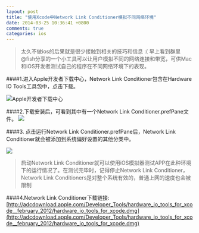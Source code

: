 ```yaml
---
layout: post
title: "使用Xcode中Network Link Conditioner模拟不同网络环境"
date: 2014-03-25 10:36:41 +0800
comments: true
categories: ios
---
```

>太久不做ios的后果就是很少接触到相关的技巧和信息 :(   早上看到群里@fish分享的一个小工具可以让用户模拟不同的网络连接和带宽，可供Mac和iOS开发者测试自己的程序在不同网络环境下的表现。 

####1.进入Apple开发者下载中心，Network Link Conditioner包含在Hardware IO Tools工具包中，点击下载。

![Apple开发者下载中心](http://ww4.sinaimg.cn/large/775c483ftw1eert21mbowj20v70esn0n.jpg)

####2.下载安装后，可看到其中有一个Network Link Conditioner.prefPane文件。
![](http://dl2.iteye.com/upload/attachment/0080/1671/be215461-fe8f-389a-8d2c-481e6be71dd5.png)

####3. 点击运行Network Link Conditioner.prefPane后，Network Link Conditioner就会被添加到系统偏好设置的其他分类中。

![](http://dl2.iteye.com/upload/attachment/0080/1677/9b40d84e-ce6f-3f32-af20-27f2a471dc1a.png)

> 启动Network Link Conditioner就可以使用iOS模拟器测试APP在此种环境下的运行情况了。在测试完毕时，记得停止Network Link Conditioner，Network Link Conditioners是对整个系统有效的，普通上网的速度也会被限制

####4.Network Link Conditioner下载链接: [http://adcdownload.apple.com/Developer_Tools/hardware_io_tools_for_xcode__february_2012/hardware_io_tools_for_xcode.dmg](http://adcdownload.apple.com/Developer_Tools/hardware_io_tools_for_xcode__february_2012/hardware_io_tools_for_xcode.dmg)  